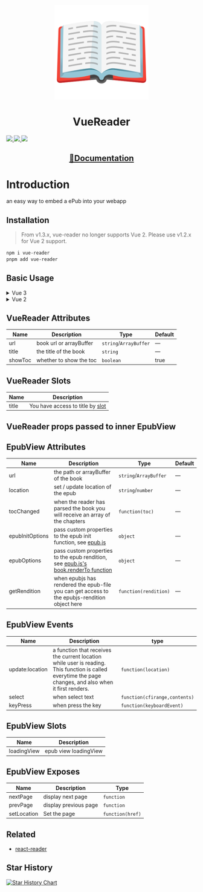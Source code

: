 <div align="center">
  <img width=250 src="https://raw.githubusercontent.com/jinhuan138/vue-reader/master/public/logo.png" />
  <h1>VueReader</h1>
</div>

<p>
  <a href="https://www.npmjs.com/package/vue-reader" target="_blank">
    <img src="https://img.shields.io/npm/v/vue-reader?style=flat-square" />
  </a>
  <a href="https://www.npmjs.com/package/vue-reader" target="_blank" >
    <img src="https://img.shields.io/npm/dw/vue-reader?style=flat-square" />
  </a>
  <a href="./LICENSE">
    <img src="https://img.shields.io/npm/l/vue-reader?style=flat-square" />
  </a>
</p>

<div align="center">
  <h2><a href="https://jinhuan138.github.io/vue-reader/">📖Documentation</a></h2>
</div>

# Introduction

an easy way to embed a ePub into your webapp

## Installation

> From v1.3.x, vue-reader no longer supports Vue 2. Please use v1.2.x for Vue 2 support.
```bash
npm i vue-reader
pnpm add vue-reader
```

## Basic Usage

<details>
<summary>Vue 3</summary>

```vue
<template>
  <div style="height: 100vh">
    <vue-reader url="/files/啼笑因缘.epub" />
  </div>
</template>
<script setup>
import { VueReader } from 'vue-reader'
</script>
```

</details>

<details>
<summary>Vue 2</summary>

```vue
<template>
  <div style="height: 100vh">
    <vue-reader url="/files/啼笑因缘.epub"> </vue-reader>
  </div>
</template>
<script>
import { VueReader } from 'vue-reader'
export default {
  components: { VueReader },
}
</script>
```

</details>

## VueReader Attributes

| **Name** | **Description**         | **Type**               | **Default** |
| -------- | ----------------------- | ---------------------- | ----------- |
| url      | book url or arrayBuffer | `string`/`ArrayBuffer` | —           |
| title    | the title of the book   | `string`               | —           |
| showToc  | whether to show the toc | `boolean`              | true        |

## VueReader Slots

| **Name** | **Description**                                                                     |
| -------- | ----------------------------------------------------------------------------------- |
| title    | You have access to title by [slot](https://v3.vuejs.org/guide/component-slots.html) |

## VueReader props passed to inner EpubView

## EpubView Attributes

| **Name**        | **Description**                                                                                                                      | **Type**               | **Default** |
| --------------- | ------------------------------------------------------------------------------------------------------------------------------------ | ---------------------- | ----------- |
| url             | the path or arrayBuffer of the book                                                                                                  | `string`/`ArrayBuffer` | —           |
| location        | set / update location of the epub                                                                                                    | `string`/`number`      | —           |
| tocChanged      | when the reader has parsed the book you will receive an array of the chapters                                                        | `function(toc)`        | —           |
| epubInitOptions | pass custom properties to the epub init function, see [epub.js](http://epubjs.org/documentation/0.3/#epub)                           | `object`               | —           |
| epubOptions     | pass custom properties to the epub rendition, see [epub.js's book.renderTo function](http://epubjs.org/documentation/0.3/#rendition) | `object`               | —           |
| getRendition    | when epubjs has rendered the epub-file you can get access to the epubjs-rendition object here                                        | `function(rendition)`  | —           |

## EpubView Events

| **Name**        | **Description**                                                                                                                                          | **type**                      |
| --------------- | -------------------------------------------------------------------------------------------------------------------------------------------------------- | ----------------------------- |
| update:location | a function that receives the current location while user is reading. This function is called everytime the page changes, and also when it first renders. | `function(location)`          |
| select          | when select text                                                                                                                                         | `function(cfirange,contents)` |
| keyPress        | when press the key                                                                                                                                       | `function(keyboardEvent)`     |

## EpubView Slots

| **Name**    | **Description**       |
| ----------- | --------------------- |
| loadingView | epub view loadingView |

## EpubView Exposes

| **Name**    | **Description**       | **Type**         |
| ----------- | --------------------- | ---------------- |
| nextPage    | display next page     | `function`       |
| prevPage    | display previous page | `function`       |
| setLocation | Set the page          | `function(href)` |

## Related

- [react-reader](https://github.com/gerhardsletten/react-reader)

## Star History

[![Star History Chart](https://api.star-history.com/svg?repos=jinhuan138/vue-reader&type=Date)](https://star-history.com/#jinhuan138/vue-reader&Date)
